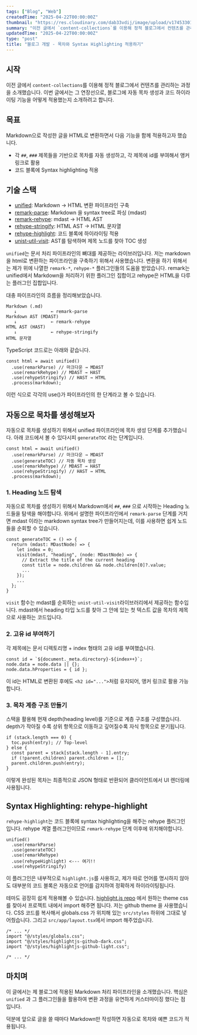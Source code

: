 ```yaml
---
tags: ["Blog", "Web"]
createdTime: "2025-04-22T00:00:00Z"
thumbnail: "https://res.cloudinary.com/dab33vdij/image/upload/v1745330114/IMG_0450_znh85a.png"
summary: "이전 글에서 `content-collections`를 이용해 정적 블로그에서 컨텐츠를 관리하는 과정을 소개했습니다. 이번 글에서는 그 연장선으로, 블로그에 자동 목차 생성과 코드 하이라이팅 기능을 어떻게 적용했는지 소개하려고 합니다."
updatedTime: "2025-04-22T00:00:00Z"
type: "post"
title: "블로그 개발 - 목차와 Syntax Highlighting 적용하기"
---
```


## 시작

이전 글에서 `content-collections`를 이용해 정적 블로그에서 컨텐츠를 관리하는 과정을 소개했습니다. 이번 글에서는 그 연장선으로, 블로그에 자동 목차 생성과 코드 하이라이팅 기능을 어떻게 적용했는지 소개하려고 합니다.

## 목표

Markdown으로 작성한 글을 HTML로 변환하면서 다음 기능을 함께 적용하고자 했습니다.

- 각 `##`, `###` 제목들을 기반으로 목차를 자동 생성하고, 각 제목에 id를 부여해서 앵커 링크로 활용
- 코드 블록에 Syntax highlighting 적용

## 기술 스택

- [unified](https://unifiedjs.com/): Markdown → HTML 변환 파이프라인 구축
- [remark-parse](https://github.com/remarkjs/remark/tree/main/packages/remark-parse): Markdown 을 syntax tree로 파싱 (mdast)
- [remark-rehype](https://github.com/remarkjs/remark-rehype): mdast → HTML AST
- [rehype-stringify](https://github.com/rehypejs/rehype/tree/main/packages/rehype-stringify): HTML AST → HTML 문자열
- [rehype-highlight](https://github.com/rehypejs/rehype-highlight): 코드 블록에 하이라이팅 적용
- [unist-util-visit](https://github.com/syntax-tree/unist-util-visit): AST를 탐색하며 제목 노드를 찾아 TOC 생성

`unified`는 문서 처리 파이프라인의 뼈대를 제공하는 라이브러입니다. 저는 markdown을 html로 변환하는 파이프라인을 구축하기 위해서 사용했습니다. 변환을 하기 위해서는 제가 위에 나열한 `remark-*`, `rehype-*` 플러그인들의 도움을 받았습니다. remark는 unified에서 Markdown을 처리하기 위한 플러그인 집합이고 rehype은 HTML을 다루는 플러그인 집합입니다.

대충 파이프라인의 흐름을 정리해보았습니다.

```
Markdown (.md)
   ↓             ← remark-parse
Markdown AST (MDAST)
   ↓             ← remark-rehype
HTML AST (HAST)
   ↓             ← rehype-stringify
HTML 문자열
```

TypeScript 코드로는 아래와 같습니다.

```tsx
const html = await unified()
  .use(remarkParse) // 마크다운 → MDAST
  .use(remarkRehype) // MDAST → HAST
  .use(rehypeStringify) // HAST → HTML
  .process(markdown);
```

이런 식으로 각각의 use()가 파이프라인의 한 단계라고 볼 수 있습니다.

## 자동으로 목차를 생성해보자

자동으로 목차를 생성하기 위해서 unified 파이프라인에 목차 생성 단계를 추가했습니다. 아래 코드에서 볼 수 있다시피 `generateTOC` 라는 단계입니다.

```tsx
const html = await unified()
  .use(remarkParse) // 마크다운 → MDAST
  .use(generateTOC) // 자동 목차 생성
  .use(remarkRehype) // MDAST → HAST
  .use(rehypeStringify) // HAST → HTML
  .process(markdown);
```

### 1. Heading 노드 탐색

자동으로 목차를 생성하기 위해서 Markdown에서 `##`, `###` 으로 시작하는 Heading 노드들을 탐색을 해야합니다. 위에서 설명한 파이프라인에서 `remark-parse` 단계를 거치면 mdast 이라는 markdown syntax tree가 만들어지는데, 이를 사용하면 쉽게 노드들을 순회할 수 있습니다.

```tsx
const generateTOC = () => {
  return (mdast: MDastNode) => {
    let index = 0;
    visit(mdast, "heading", (node: MDastNode) => {
      // Extract the title of the current heading
      const title = node.children && node.children[0]?.value;
      ...
    });
    ...
  };
}
```

`visit` 함수는 mdast를 순회하는 `unist-util-visit`라이브러리에서 제공하는 함수입니다. mdast에서 heading 타입 노드를 찾아 그 안에 있는 첫 텍스트 값을 목차의 제목으로 사용하는 코드입니다.

### 2. 고유 id 부여하기

각 제목에는 문서 디렉토리명 + index 형태의 고유 id를 부여했습니다.

```tsx
const id = `${document._meta.directory}-${index++}`;
node.data = node.data || {};
node.data.hProperties = { id };
```

이 id는 HTML로 변환된 후에도 `<h2 id="...">`처럼 유지되어, 앵커 링크로 활용 가능합니다.

### 3. 목차 계층 구조 만들기

스택을 활용해 현재 depth(heading level)를 기준으로 계층 구조를 구성했습니다. depth가 작아질 수록 상위 항목으로 이동하고 깊어질수록 자식 항목으로 분기됩니다.

```tsx
if (stack.length === 0) {
  toc.push(entry); // Top-level
} else {
  const parent = stack[stack.length - 1].entry;
  if (!parent.children) parent.children = [];
  parent.children.push(entry);
}
```

이렇게 완성된 목차는 최종적으로 JSON 형태로 반환되어 클라이언트에서 UI 렌더링에 사용됩니다.

## Syntax Highlighting: rehype-highlight

`rehype-highlight`는 코드 블록에 syntax highlighting을 해주는 rehype 플러그인 입니다. rehype 계열 플러그인이므로 `remark-rehype` 단계 이후에 위치해야합니다.

```tsx
unified()
  .use(remarkParse)
  .use(generateTOC)
  .use(remarkRehype)
  .use(rehypeHighlight) <--- 여기!!
  .use(rehypeStringify)
```

이 플러그인은 내부적으로 `highlight.js`를 사용하고, 제가 따로 언어를 명시하지 않아도 대부분의 코드 블록은 자동으로 언어를 감지하여 정확하게 하이라이팅됩니다.

테마도 굉장히 쉽게 적용해볼 수 있습니다. [highlight.js repo](https://github.com/highlightjs/highlight.js/tree/main/src/styles) 에서 원하는 theme css 를 찾아서 프로젝트 내에서 import 해주면 됩니다. 저는 github theme 을 사용했습니다. CSS 코드를 복사해서 globals.css 가 위치해 있는 `src/styles` 하위에 그대로 넣어줬습니다. 그리고 `src/app/layout.tsx`에서 import 해주었습니다.

```tsx
/* ... */
import "@/styles/globals.css";
import "@/styles/highlightjs-github-dark.css";
import "@/styles/highlightjs-github-light.css";

/* ... */
```

## 마치며

이 글에서는 제 블로그에 적용된 Markdown 처리 파이프라인을 소개했습니다. 핵심은 `unified` 과 그 플러그인들을 활용하여 변환 과정을 유연하게 커스터마이징 했다는 점 입니다.

덕분에 앞으로 글을 쓸 때마다 Markdown만 작성하면 자동으로 목차와 예쁜 코드가 적용됩니다.
